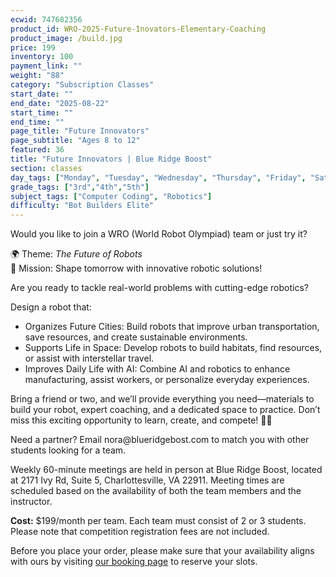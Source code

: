 ```yaml
---
ecwid: 747682356
product_id: WRO-2025-Future-Inovators-Elementary-Coaching
product_image: /build.jpg 
price: 199
inventory: 100
payment_link: ""
weight: "88"
category: "Subscription Classes"
start_date: ""
end_date: "2025-08-22"
start_time: ""
end_time: ""
page_title: "Future Innovators"
page_subtitle: "Ages 8 to 12"
featured: 36
title: "Future Innovators | Blue Ridge Boost"
section: classes
day_tags: ["Monday", "Tuesday", "Wednesday", "Thursday", "Friday", "Saturday", "Sunday"]
grade_tags: ["3rd","4th","5th"]
subject_tags: ["Computer Coding", "Robotics"]
difficulty: "Bot Builders Elite"
---
```

<p>Would you like to join a WRO (World Robot Olympiad) team or just try it? </p><p>🌍 Theme: <em>The Future of Robots</em><br>🚀 Mission: Shape tomorrow with innovative robotic solutions!</p><p>Are you ready to tackle real-world problems with cutting-edge robotics?</p><p>Design a robot that:</p><ul><li>Organizes Future Cities: Build robots that improve urban transportation, save resources, and create sustainable environments.</li><li>Supports Life in Space: Develop robots to build habitats, find resources, or assist with interstellar travel.</li><li>Improves Daily Life with AI: Combine AI and robotics to enhance manufacturing, assist workers, or personalize everyday experiences.</li></ul><p>Bring a friend or two, and we’ll provide everything you need—materials to build your robot, expert coaching, and a dedicated space to practice. Don’t miss this exciting opportunity to learn, create, and compete! 🚀🤖</p><p>Need a partner? Email nora@blueridgebost.com to match you with other students looking for a team.</p><p>Weekly 60-minute meetings are held in person at Blue Ridge Boost, located at 2171 Ivy Rd, Suite 5, Charlottesville, VA 22911. Meeting times are scheduled based on the availability of both the team members and the instructor.</p><p><strong>Cost:</strong> $199/month per team. Each team must consist of 2 or 3 students. Please note that competition registration fees are not included.</p><p>Before you place your order, please make sure that your availability aligns with ours by visiting <a href="https://blueridgeboost-wro-future-innovators.youcanbook.me" target="_blank">our booking page</a> to reserve your slots.<br></p>

